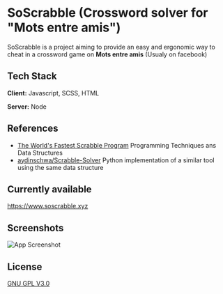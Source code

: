 
# SoScrabble (Crossword solver for "Mots entre amis")

SoScrabble is a project aiming to provide an easy and ergonomic way to cheat in a crossword game on **Mots entre amis** (Usualy on facebook)




## Tech Stack

**Client:** Javascript, SCSS, HTML

**Server:** Node


## References

 - [The World's Fastest Scrabble Program](https://www.cs.cmu.edu/afs/cs/academic/class/15451-s06/www/lectures/scrabble.pdf) Programming Techniques ans Data Structures
 - [aydinschwa/Scrabble-Solver](https://github.com/aydinschwa/Scrabble-Solver) Python implementation of a similar tool using the same data structure


## Currently available

https://www.soscrabble.xyz


## Screenshots

![App Screenshot](https://snipboard.io/ijweu0.jpg)


## License

[GNU GPL V3.0](https://choosealicense.com/licenses/gpl-3.0/)

